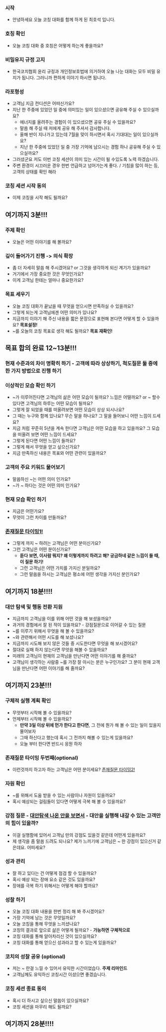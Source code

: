 ### 시작
* 안녕하세요 오늘 코칭 대화를 함께 하게 된 최호석 입니다.

### 호칭 확인
* 오늘 코칭 대화 중 호칭은 어떻게 하는게 좋을까요?

### 비밀유지 규정 고지
* 한국코치협회 윤리 규정과 개인정보호법에 의거하여 오늘 나눈 대화는 모두 비밀 유지가 됩니다. 그러니까 편하게 이야기 하시면 됩니다.

### 라포형성
* 고객님 지금 컨디션은 어떠신가요?
* 지난 한 주중에 있었던 일 중에 의미있는 일이 있으셨으면 공유해 주실 수 있으실까요?
  * 에너지를 올려주는 경험이 이 있으셨으면 공유 주실 수 있을까요?
  * 말씀 해 주실 때 저에게 공유 해 주셔서 감사합니다. 
  * 올해 반이 지나가고 있는데 7월을 맞이 하시면서 혹시 기대대는 일이 있으실까요?
  * 지난 한 주중에 있었던 일 중 가장 기억에 남으시는 경험 하나 공유해 주실 수 있으실까요?
* 그러셨군요 저도 이번 코칭 세션이 의미 있는 시간이 될 수있도록 노력 하겠습니다.
* 주변 환경이 시끄러운 경우 한번 언급하고 넘어가는게 좋다. / 기침을 많이 하는 등, 고객의 상태를 확인 해라

### 코칭 세션 시작 동의
* 이제 코칭을 시작 해도 될까요?

## 여기까지 3분!!!

### 주제 확인 
* 오늘은 어떤 이야기를 해 볼까요?

### 깊이 들어가기 진행 -> 의식 확장
* 좀 더 자세히 말씀 해 주시겠어요?  or 그것을 생각하게 되신 계기가 있을까요?
* 거기에서 가장 중요한 것은 무엇인가요?
* 이게 고객님 한테는 얼마나 중요한가요?

### 목표 세우기
* 오늘 코칭 대화가 끝났을 때 무엇을 얻으시면 만족하실 수 있을까요?
* 그렇게 되는게 고객님에겐 어떤 의미가 있나요?
* 지금까지 이야기 해 주신 내용을 짧은 문장으로 표현해 본다면 어떻게 할 수 있을까요? **목표설정!**
* ~를 오늘의 코칭 목표로 생각 해도 될까요? **목표 재확인!**

## 목표 합의 완료 12~13분!!!

### 현재 수준과의 차이 명확히 하기 - 고객에 따라 상상하기, 척도질문 둘 중에 한 가지 방법으로 진행 하기

### 이상적인 모습 확인 하기
* ~가 이루어진다면 고객님의 삶은 어떤 모습이 될까요? 느낌은 어떨까요? or ~ 할수 있다면 고객님의 하루는 어떤 모습이 될까요?
* 그렇게 잘 되었을 때를 떠올려보면 어떤 모습이 상상 되시나요?
* 그 때는 누구와 함께 있나요? 무슨 말을 하나요? 그 말을 들어보니 어떤 느낌이 드세요?
* 지금 처럼 꾸준히 5년을 계속 한다면 고객님은 어떤 모습을 하고 있을까요? 그 모습을 떠올려 보면 어떤 느낌이 드세요?
* 그렇게 된다면 어떤 느낌이 들까요?
* 그렇게 해서 무엇을 얻고 싶으신가요?
* 지금 만족하신 내용은 목표와 어떤 관련이 있을까요?
  
### 고객의 주요 키워드 물어보기
* 말씀하신 ~는 어떤 의미 인가요?
* ~가 ~ 하다는 것은 어떤 의미 인가요?

### 현재 모습 확인 하기
* 지금은 어떤가요?
* 무엇이 그런 차이를 만들까요?
 
###  [존재질문 타이밍1!]()
* 그렇게 까지 ~ 하려는 고객님은 어떤 분이신가요?
* 그런 고객님은 어떤 분이신가요?
  * **듣다 보면, 이사람 뭐지? 왜 이렇게까지 하려고 해? 궁금하네 같은 느낌이 들 때, 이 질문 하기!**
  * 그런 고객님은 어떤 가치를 가지신 분일까요?
  * 그런 말씀을 하시는 고객님은 평소에 어떤 생각을 가지신 분인가요?
  
## 여기까지 18분!!!!

### 대안 탐색 및 행동 전환 지원
* 지금까지 고객님을 이를 위해 어떤 것을 해 보셨을까요?
* 과거의 경험에서 잘 된 적이 있을까요? - 강점질문으로 이어갈 수 있는 질문
* ~를 이루기 위해서 무엇을 해 볼 수 있을까요?
* ~와 관련해서 어떤 시도를 해 보셨나요?
* 지금까지 시도해 보지 않은 것들 중 시도한다면 무엇을 해 보시겠어요?
* 절대로 실패 하지 않는다면 무엇을 해볼 수 있을까요?
* 미래의 고객님이 현재의 고객님을 만난다면 어떤 이야기를 해 줄까요?
* 고객님이 생각하는 사람중 ~를 가장 잘 아시는 분은 누구인가요? 그 분이 현재 고객님을 만난다면 어떤 이야기를 해 줄까요?

## 여기까지 23분!!!

### 구체적 실행 계획 확인
* 무엇부터 시작해 볼 수 있을까요?
* 언제부터 시작해 볼 수 있을까요?
  * **만약 3일 이상 뒤에 먼가 한다고 한다면**, 그 전에 뭔가 해 볼 수 있는 일이 있을지 물어보자
  * 그때 하신다고 했는데 혹시 그 전까지 해볼 수 있는게 있을까요?
  * 오늘 부터 한다면 반드시 응원 하자 

### 존재질문 타이밍 두번째(optional)
* 이런것까지 하고자 하는 고객님은 어떤 분이세요? [존재질문 타이밍2!]()

### 자원 확인
* ~를 위해서 도움 받을 수 있는 사람이나 자원이 있을까요?
* 혹시 예상되는 걸림돌이 있다면 어떻게 극복 해 볼 수 있을까요?

### 강점 질문 - [대안탐색 나온 안을 보면서]() - 대안을 실행해 내갈 수 있는 고객만의 힘이 있을까?
* 이걸 실행함에 있어서 고객님 만의 강점도 있을것 같은데 어떤게 있을까요?
* 제 생각을 좀 말씀 드려도 되나요? 제가 느끼기에 고객님은 ~ 한 강점이 있으신거 같은데요. 어떠세요?

### 성과 관리
* 잘 하고 있다는 건 어떻게 점검 할 수 있을까요?
* 혹시 예상 되는 장애 요소 같은 것도 있을까요? 
* 장애를 극복 하기 위해서는 어떻게 해야 할까요?

### 성찰 하기
* 오늘 코칭 대화 내용을 한번 정리 해 봐 주시겠어요?
* 가장 기억에 남는 것은 무엇일까요?
* 오늘 코칭을 통해 무엇을 느끼셨나요?
* 코칭의 결과로 앞으로 삶은 어떻게 될까요? - **가능하면 구체적으로**
* 코칭 대화를 통해 알아차리신 것이 있으실까요?
* 코칭 대화를 통해 얻으신 성과라고 할 수 있는게 있을까요?

### 코치의 성찰 공유 (optional)
* 저는 ~ 란걸 느낄 수 있어서 유익한 시간이었습다. **주제 리마인드**
* 고객님께도 유익하신 코칭시간 이셨으면 좋겠습니다.

### 코칭 세션 종료 동의
* 혹시 더 하시고 싶으신 말씀이 있으실까요?
* 코칭 세션을 마무리 해도 될까요?

## 여기까지 28분!!!!



